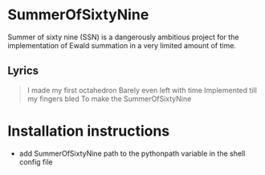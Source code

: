 # SummerOfSixtyNine
Summer of sixty nine (SSN) is a dangerously ambitious project for the implementation of Ewald summation in a very limited amount of time.

## Lyrics
> I made my first octahedron
> Barely even left with time
> Implemented till my fingers bled
> To make the SummerOfSixtyNine

# Installation instructions
- add SummerOfSixtyNine path to the pythonpath variable in the shell config file
